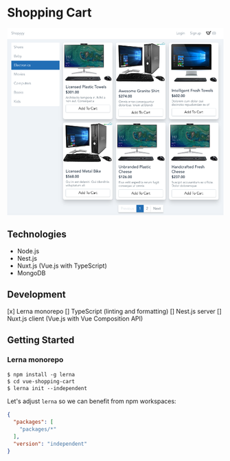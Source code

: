 # Shopping Cart

![](screenshot.png)

## Technologies

- Node.js
- Nest.js
- Nuxt.js (Vue.js with TypeScript) 
- MongoDB

## Development

[x] Lerna monorepo
[] TypeScript (linting and formatting)
[] Nest.js server
[] Nuxt.js client (Vue.js with Vue Composition API)


## Getting Started

### Lerna monorepo

```
$ npm install -g lerna
$ cd vue-shopping-cart
$ lerna init --independent
```

Let's adjust `lerna` so we can benefit from npm workspaces:

```json
{
  "packages": [
    "packages/*"
  ],
  "version": "independent"
}
```